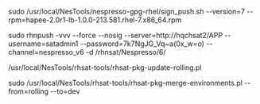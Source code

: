 sudo /usr/local/NesTools/nespresso-gpg-rhel/sign_push.sh --version=7 --rpm=hapee-2.0r1-lb-1.0.0-213.581.rhel-7.x86_64.rpm

sudo rhnpush -vvv --force --nosig --server=http://hqchsat2/APP --username=satadmin1 --password=7k7NgJG_Vq~a(0x_w=o) --channel=nespresso_v6 -d /rhnsat/Nespresso/6/

/usr/local/NesTools/rhsat-tools/rhsat-pkg-update-rolling.pl

sudo /usr/local/NesTools/rhsat-tools/rhsat-pkg-merge-environments.pl --from=rolling --to=dev
